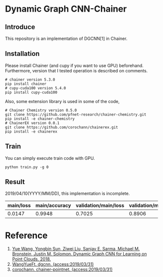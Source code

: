 # Dynamic Graph CNN-Chainer
## Introduce
This repository is an implementation of DGCNN[1] in Chainer.

## Installation
Please install Chainer (and cupy if you want to use GPU) beforehand.  
Furthermore, version that I tested operation is described on comments.
```
# chainer version 5.3.0
pip install chainer
# cupy-cuda100 version 5.4.0
pip install cupy-cuda100
```
Also, some extension library is used in some of the code,
```
# Chainer Chemistry version 0.5.0
git clone https://github.com/pfnet-research/chainer-chemistry.git
pip install -e chainer-chemistry
# ChainerEX version 0.0.1
git clone https://github.com/corochann/chainerex.git
pip install -e chainerex
```

## Train
You can simply execute train code with GPU.
```
python train.py -g 0
```

## Result
2019/04/10(YYYY/MM/DD), this implementation is incomplete.

| main/loss | main/accuracy | validation/main/loss | validation/main/accuracy | elapsed_time |
|---|---|---|---|---|
| 0.0147 | 0.9948 | 0.7025 | 0.8906 | 116486.35 |

# Reference
1. [Yue Wang, Yongbin Sun, Ziwei Liu, Sanjay E. Sarma, Michael M. Bronstein, Justin M. Solomon. Dynamic Graph CNN for Learning on Point Clouds. 2018.](https://arxiv.org/abs/1801.07829)
1. [WangYueFt. dgcnn. (access:2019/03/31)](https://github.com/WangYueFt/dgcnn)
2. [corochann. chainer-pointnet. (access:2019/03/31)](https://github.com/corochann/chainer-pointnet)
